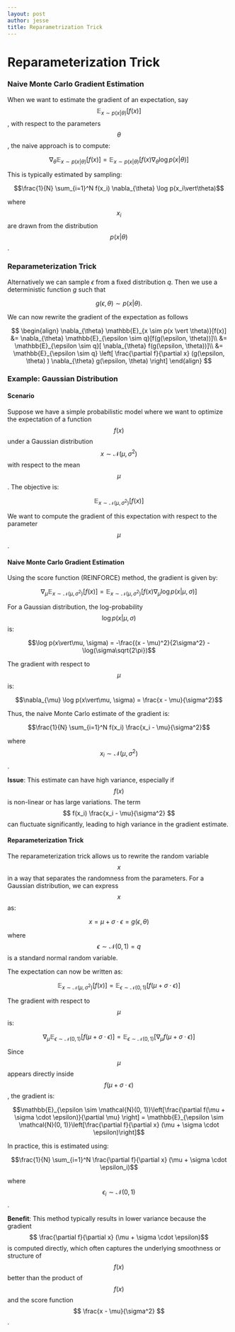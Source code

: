```yaml
---
layout: post
author: jesse
title: Reparametrization Trick
---
```


# Reparameterization Trick 

### Naive Monte Carlo Gradient Estimation
When we want to estimate the gradient of an expectation, say $$ \mathbb{E}_{x \sim p(x \vert \theta)}[f(x)] $$, with respect to the parameters $$\theta$$, the naive approach is to compute:

$$\nabla_{\theta} \mathbb{E}_{x \sim p(x\vert\theta)}[f(x)] = \mathbb{E}_{x \sim p(x\vert\theta)}[f(x) \nabla_{\theta} \log p(x\vert\theta)]$$

This is typically estimated by sampling:

$$\frac{1}{N} \sum_{i=1}^N f(x_i) \nabla_{\theta} \log p(x_i\vert\theta)$$

where $$ x_i $$ are drawn from the distribution $$ p(x \vert \theta) $$.

### Reparameterization Trick
Alternatively we can sample $\epsilon$ from a fixed distribution $q$. Then we use a deterministic function $g$ such that 

$$ g(\epsilon, \theta) \sim p(x \vert \theta). $$

We can now rewrite the gradient of the expectation as follows

$$ 
\begin{align}
    \nabla_{\theta} \mathbb{E}_{x \sim p(x \vert \theta)}[f(x)] &= \nabla_{\theta} \mathbb{E}_{\epsilon \sim q}[f(g(\epsilon, \theta))]\\
    &=  \mathbb{E}_{\epsilon \sim q}[ \nabla_{\theta} f(g(\epsilon, \theta))]\\
    &=  \mathbb{E}_{\epsilon \sim q} \left[
        \frac{\partial f}{\partial x} (g(\epsilon, \theta) ) \nabla_{\theta} g(\epsilon, \theta) 
     \right]
\end{align}
$$

### Example: Gaussian Distribution

#### Scenario
Suppose we have a simple probabilistic model where we want to optimize the expectation of a function $$ f(x) $$ under a Gaussian distribution $$ x \sim \mathcal{N}(\mu, \sigma^2) $$ with respect to the mean $$ \mu $$. The objective is:

$$\mathbb{E}_{x \sim \mathcal{N}(\mu, \sigma^2)}[f(x)]$$

We want to compute the gradient of this expectation with respect to the parameter $$\mu$$.

#### Naive Monte Carlo Gradient Estimation
Using the score function (REINFORCE) method, the gradient is given by:

$$\nabla_{\mu} \mathbb{E}_{x \sim \mathcal{N}(\mu, \sigma^2)}[f(x)] = \mathbb{E}_{x \sim \mathcal{N}(\mu, \sigma^2)}[f(x) \nabla_{\mu} \log p(x\vert\mu, \sigma)]$$

For a Gaussian distribution, the log-probability $$ \log p(x\vert\mu, \sigma) $$ is:

$$\log p(x\vert\mu, \sigma) = -\frac{(x - \mu)^2}{2\sigma^2} - \log(\sigma\sqrt{2\pi})$$

The gradient with respect to $$\mu$$ is:

$$\nabla_{\mu} \log p(x\vert\mu, \sigma) = \frac{x - \mu}{\sigma^2}$$

Thus, the naive Monte Carlo estimate of the gradient is:

$$\frac{1}{N} \sum_{i=1}^N f(x_i) \frac{x_i - \mu}{\sigma^2}$$

where $$ x_i \sim \mathcal{N}(\mu, \sigma^2) $$.

**Issue**: This estimate can have high variance, especially if $$ f(x) $$ is non-linear or has large variations. The term $$ f(x_i) \frac{x_i - \mu}{\sigma^2} $$ can fluctuate significantly, leading to high variance in the gradient estimate.

#### Reparameterization Trick
The reparameterization trick allows us to rewrite the random variable $$ x $$ in a way that separates the randomness from the parameters. For a Gaussian distribution, we can express $$ x $$ as:

$$x = \mu + \sigma \cdot \epsilon = g(\epsilon, \theta)$$

where $$ \epsilon \sim \mathcal{N}(0, 1) = q $$ is a standard normal random variable.

The expectation can now be written as:

$$\mathbb{E}_{x \sim \mathcal{N}(\mu, \sigma^2)}[f(x)] = \mathbb{E}_{\epsilon \sim \mathcal{N}(0, 1)}[f(\mu + \sigma \cdot \epsilon)]$$

The gradient with respect to $$ \mu $$ is:

$$\nabla_{\mu} \mathbb{E}_{\epsilon \sim \mathcal{N}(0, 1)}[f(\mu + \sigma \cdot \epsilon)] = \mathbb{E}_{\epsilon \sim \mathcal{N}(0, 1)}[\nabla_{\mu} f(\mu + \sigma \cdot \epsilon)]$$

Since $$ \mu $$ appears directly inside $$ f(\mu + \sigma \cdot \epsilon) $$, the gradient is:

$$\mathbb{E}_{\epsilon \sim \mathcal{N}(0, 1)}\left[\frac{\partial f(\mu + \sigma \cdot \epsilon)}{\partial \mu} \right] = \mathbb{E}_{\epsilon \sim \mathcal{N}(0, 1)}\left[\frac{\partial f}{\partial x} (\mu + \sigma \cdot \epsilon)\right]$$

In practice, this is estimated using:

$$\frac{1}{N} \sum_{i=1}^N \frac{\partial f}{\partial x} (\mu + \sigma \cdot \epsilon_i)$$

where $$ \epsilon_i \sim \mathcal{N}(0, 1) $$.

**Benefit**: This method typically results in lower variance because the gradient $$ \frac{\partial f}{\partial x} (\mu + \sigma \cdot \epsilon)$$ is computed directly, which often captures the underlying smoothness or structure of $$ f(x) $$ better than the product of $$ f(x) $$ and the score function $$ \frac{x - \mu}{\sigma^2} $$.


